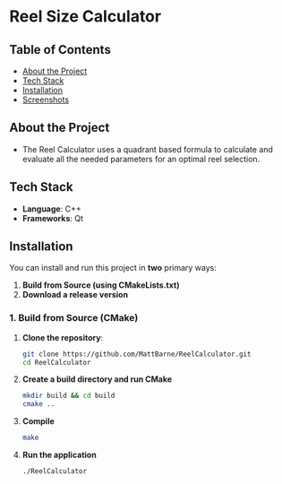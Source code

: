 # Reel Size Calculator

## Table of Contents

- [About the Project](#about-the-project)
- [Tech Stack](#tech-stack)
- [Installation](#installation)
- [Screenshots](#screenshots)

## About the Project

- The Reel Calculator uses a quadrant based formula to calculate and evaluate all the needed parameters for an optimal reel selection.

## Tech Stack

- **Language**: C++
- **Frameworks**: Qt

## Installation

You can install and run this project in **two** primary ways: 

1. **Build from Source (using CMakeLists.txt)**  
2. **Download a release version**

### 1. Build from Source (CMake)

1. **Clone the repository**:
   ```bash
   git clone https://github.com/MattBarne/ReelCalculator.git
   cd ReelCalculator
2. **Create a build directory and run CMake**
   ```bash
   mkdir build && cd build
   cmake ..
3. **Compile**
   ```bash
   make
4. **Run the application**
   ```bash
   ./ReelCalculator
